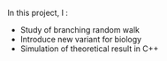 In this project, I :
  - Study of branching random walk
  - Introduce new variant for biology
  - Simulation of theoretical result in C++
